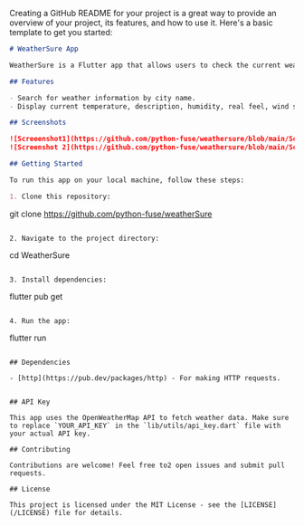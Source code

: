 Creating a GitHub README for your project is a great way to provide an overview of your project, its features, and how to use it. Here's a basic template to get you started:

```markdown
# WeatherSure App

WeatherSure is a Flutter app that allows users to check the current weather conditions of a specific city.

## Features

- Search for weather information by city name.
- Display current temperature, description, humidity, real feel, wind speed, and visibility.

## Screenshots

![Screeenshot1](https://github.com/python-fuse/weathersure/blob/main/Screenshot1.png)
![Screenshot 2](https://github.com/python-fuse/weathersure/blob/main/Screenshot2.png)

## Getting Started

To run this app on your local machine, follow these steps:

1. Clone this repository:
   ```
   git clone https://github.com/python-fuse/weatherSure
   ```

2. Navigate to the project directory:
   ```
   cd WeatherSure
   ```

3. Install dependencies:
   ```
   flutter pub get
   ```

4. Run the app:
   ```
   flutter run
   ```

## Dependencies

- [http](https://pub.dev/packages/http) - For making HTTP requests.


## API Key

This app uses the OpenWeatherMap API to fetch weather data. Make sure to replace `YOUR_API_KEY` in the `lib/utils/api_key.dart` file with your actual API key.

## Contributing

Contributions are welcome! Feel free to2 open issues and submit pull requests.

## License

This project is licensed under the MIT License - see the [LICENSE](/LICENSE) file for details.
```

